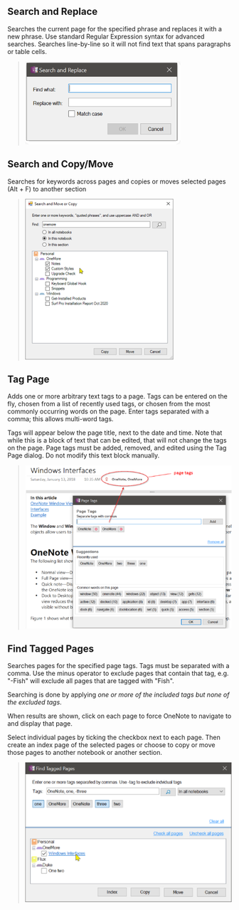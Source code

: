 ## Search and Replace
Searches the current page for the specified phrase and replaces it with a new phrase. Use standard Regular Expression syntax for advanced searches.
Searches line-by-line so it will not find text that spans paragraphs or table cells.
> ![Search and Replace dialog](images/SearchAndReplace.png)

## Search and Copy/Move
Searches for keywords across pages and copies or moves selected pages (Alt + F) to another section

> ![Search and Move](images/SearchAndMove.png)

## Tag Page

Adds one or more arbitrary text tags to a page. Tags can be entered on the fly, chosen from a list of recently used tags, or chosen from the most commonly occurring words on the page. Enter tags separated with a comma; this allows multi-word tags.

Tags will appear below the page title, next to the date and time. Note that while this is a block of text that can be edited, that will not change the tags on the page. Page tags must be added, removed, and edited using the Tag Page dialog. Do not modify this text block manually.

> ![Tagging](images/TaggingDialog.png)

## Find Tagged Pages

Searches pages for the specified page tags. Tags must be separated with a comma. Use the minus operator to exclude pages that contain that tag, e.g. "-Fish" will exclude all pages that are tagged with "Fish".

Searching is done by applying _one or more of the included tags but none of the excluded tags_.

When results are shown, click on each page to force OneNote to navigate to and display that page. 

Select individual pages by ticking the checkbox next to each page. Then create an index page of the selected pages or choose to copy or move those pages to another notebook or another section.

> ![Tagged](images/TaggedDialog.png)


